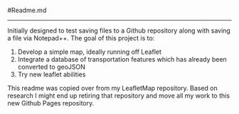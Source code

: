 #Readme.md

---

Initially designed to test saving files to a Github repository along with saving a file via Notepad++.  The goal of this project is to:

1) Develop a simple map, ideally running off Leaflet 
2) Integrate a database of transportation features which has already been converted to geoJSON  
3) Try new leaflet abilities

This readme was copied over from my LeafletMap repository.  Based on research I might end up retiring that repository and move all my work to this new Github Pages repository.